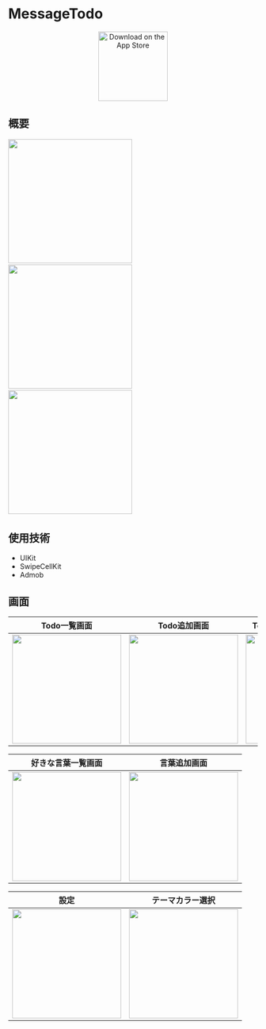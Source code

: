 # MessageTodo

<p align="center">
  <a href="https://apps.apple.com/jp/app/wordstodo/id1598603193">
    <img alt="Download on the App Store" title="App Store" src="http://i.imgur.com/0n2zqHD.png" width="140">
  </a>
</p>

## 概要

<pre>
<img src="https://raw.githubusercontent.com/wiki/Toshiyana/messageTodo/images/6.5inch.001.jpeg" width="250">&nbsp; 
<img src="https://raw.githubusercontent.com/wiki/Toshiyana/messageTodo/images/6.5inch.002.jpeg" width="250">&nbsp; 
<img src="https://raw.githubusercontent.com/wiki/Toshiyana/messageTodo/images/6.5inch.003.jpeg" width="250">&nbsp; 
</pre>

## 使用技術
- UIKit
- SwipeCellKit
- Admob

## 画面

| Todo一覧画面 | Todo追加画面 | TodoのReminder設定画面 |
|:---:|:---:|:---:|
| <img src="https://raw.githubusercontent.com/wiki/Toshiyana/messageTodo/images/TodoListView.png" width=220 > | <img src="https://raw.githubusercontent.com/wiki/Toshiyana/messageTodo/images/SettingTodoView.png" width=220 > | <img src="https://raw.githubusercontent.com/wiki/Toshiyana/messageTodo/images/SettingReminderView.png" width=220 > |

| 好きな言葉一覧画面 | 言葉追加画面 |
|:---:|:---:|
| <img src="https://raw.githubusercontent.com/wiki/Toshiyana/messageTodo/images/WordsListView.png" width=220 > | <img src="https://raw.githubusercontent.com/wiki/Toshiyana/messageTodo/images/SettingWordsView.png" width=220 > |

| 設定 | テーマカラー選択 |
|:---:|:---:|
| <img src="https://raw.githubusercontent.com/wiki/Toshiyana/messageTodo/images/SettingView.png" width=220 > | <img src="https://raw.githubusercontent.com/wiki/Toshiyana/messageTodo/images/ThemeColorView.png" width=220 > |
